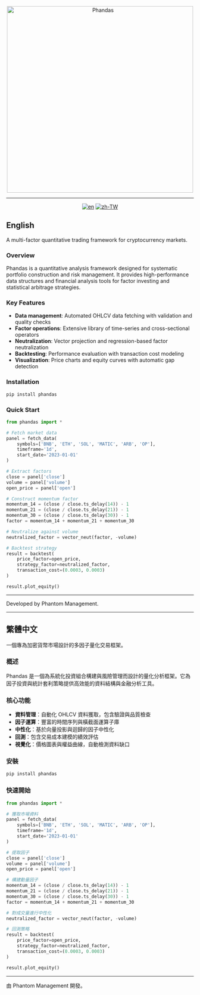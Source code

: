 <div align="center">

<img src="https://raw.githubusercontent.com/quantbai/phandas/main/assets/PHANDAS2.png" alt="Phandas" width="500">

</div>

---

<div align="center">

[![en](https://img.shields.io/badge/lang-en-yellow.svg)](#english)
[![zh-TW](https://img.shields.io/badge/lang-繁體中文-green.svg)](#繁體中文)

</div>


## English

A multi-factor quantitative trading framework for cryptocurrency markets.

### Overview

Phandas is a quantitative analysis framework designed for systematic portfolio construction and risk management. It provides high-performance data structures and financial analysis tools for factor investing and statistical arbitrage strategies.

### Key Features

- **Data management**: Automated OHLCV data fetching with validation and quality checks
- **Factor operations**: Extensive library of time-series and cross-sectional operators
- **Neutralization**: Vector projection and regression-based factor neutralization
- **Backtesting**: Performance evaluation with transaction cost modeling
- **Visualization**: Price charts and equity curves with automatic gap detection

### Installation

```bash
pip install phandas
```

### Quick Start

```python
from phandas import *

# Fetch market data
panel = fetch_data(
    symbols=['BNB', 'ETH', 'SOL', 'MATIC', 'ARB', 'OP'],
    timeframe='1d',
    start_date='2023-01-01'
)

# Extract factors
close = panel['close']
volume = panel['volume']
open_price = panel['open']

# Construct momentum factor
momentum_14 = (close / close.ts_delay(14)) - 1
momentum_21 = (close / close.ts_delay(21)) - 1
momentum_30 = (close / close.ts_delay(30)) - 1
factor = momentum_14 + momentum_21 + momentum_30

# Neutralize against volume
neutralized_factor = vector_neut(factor, -volume)

# Backtest strategy
result = backtest(
    price_factor=open_price, 
    strategy_factor=neutralized_factor,
    transaction_cost=(0.0003, 0.0003)
)

result.plot_equity()
```

---

Developed by Phantom Management.

---

## 繁體中文

一個專為加密貨幣市場設計的多因子量化交易框架。

### 概述

Phandas 是一個為系統化投資組合構建與風險管理而設計的量化分析框架。它為因子投資與統計套利策略提供高效能的資料結構與金融分析工具。

### 核心功能

- **資料管理**：自動化 OHLCV 資料獲取，包含驗證與品質檢查
- **因子運算**：豐富的時間序列與橫截面運算子庫
- **中性化**：基於向量投影與迴歸的因子中性化
- **回測**：包含交易成本建模的績效評估
- **視覺化**：價格圖表與權益曲線，自動檢測資料缺口

### 安裝

```bash
pip install phandas
```

### 快速開始

```python
from phandas import *

# 獲取市場資料
panel = fetch_data(
    symbols=['BNB', 'ETH', 'SOL', 'MATIC', 'ARB', 'OP'],
    timeframe='1d',
    start_date='2023-01-01'
)

# 提取因子
close = panel['close']
volume = panel['volume']
open_price = panel['open']

# 構建動量因子
momentum_14 = (close / close.ts_delay(14)) - 1
momentum_21 = (close / close.ts_delay(21)) - 1
momentum_30 = (close / close.ts_delay(30)) - 1
factor = momentum_14 + momentum_21 + momentum_30

# 對成交量進行中性化
neutralized_factor = vector_neut(factor, -volume)

# 回測策略
result = backtest(
    price_factor=open_price, 
    strategy_factor=neutralized_factor,
    transaction_cost=(0.0003, 0.0003)
)

result.plot_equity()
```

---

由 Phantom Management 開發。
